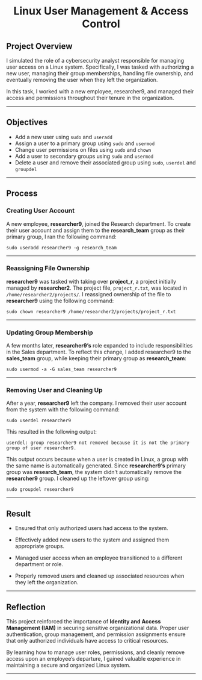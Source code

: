 # <p align="center"> Linux User Management & Access Control </p>

## Project Overview

I simulated the role of a cybersecurity analyst responsible for managing user access on a Linux system. Specifically, I was tasked with authorizing a new user, managing their group memberships, handling file ownership, and eventually removing the user when they left the organization.

In this task, I worked with a new employee, researcher9, and managed their access and permissions throughout their tenure in the organization.

---

## Objectives

* Add a new user using `sudo` and `useradd`
* Assign a user to a primary group using `sudo` and `usermod`
* Change user permissions on files using `sudo` and  `chown`
* Add a user to secondary groups using `sudo` and `usermod`
* Delete a user and remove their associated group using `sudo`, `userdel` and `groupdel`

---

## Process

### Creating User Account
A new employee, **researcher9**, joined the Research department. To create their user account and assign them to the **research_team** group as their primary group, I ran the following command:

`sudo useradd researcher9 -g research_team`

---

### Reassigning File Ownership
**researcher9** was tasked with taking over **project_r**, a project initially managed by **researcher2**. The project file, `project_r.txt`, was located in `/home/researcher2/projects/`. I reassigned ownership of the file to **researcher9** using the following command:

`sudo chown researcher9 /home/researcher2/projects/project_r.txt`

---

### Updating Group Membership
A few months later, **researcher9’s** role expanded to include responsibilities in the Sales department. To reflect this change, I added researcher9 to the **sales_team** group, while keeping their primary group as **research_team**:

`sudo usermod -a -G sales_team researcher9`

---

### Removing User and Cleaning Up
After a year, **researcher9** left the company. I removed their user account from the system with the following command:

`sudo userdel researcher9`

This resulted in the following output:

`userdel: group researcher9 not removed because it is not the primary group of user researcher9.`

This output occurs because when a user is created in Linux, a group with the same name is automatically generated. Since **researcher9’s** primary group was **research_team**, the system didn’t automatically remove the **researcher9** group. I cleaned up the leftover group using:

`sudo groupdel researcher9`

---

## Result

* Ensured that only authorized users had access to the system.

* Effectively added new users to the system and assigned them appropriate groups.

* Managed user access when an employee transitioned to a different department or role.

* Properly removed users and cleaned up associated resources when they left the organization.

---

## Reflection
This project reinforced the importance of **Identity and Access Management (IAM)** in securing sensitive organizational data. Proper user authentication, group management, and permission assignments ensure that only authorized individuals have access to critical resources.

By learning how to manage user roles, permissions, and cleanly remove access upon an employee’s departure, I gained valuable experience in maintaining a secure and organized Linux system.

---